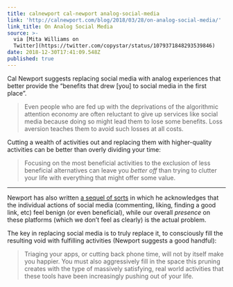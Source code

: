 ```yaml
---
title: calnewport cal-newport analog-social-media
link: 'http://calnewport.com/blog/2018/03/28/on-analog-social-media/'
link_title: On Analog Social Media
source: >-
  via [Mita Williams on
  Twitter](https://twitter.com/copystar/status/1079371848293539846)
date: 2018-12-30T17:41:09.548Z
published: true
---
```

Cal Newport suggests replacing social media with analog experiences that better provide the “benefits that drew [you] to social media in the first place”.

> Even people who are fed up with the deprivations of the algorithmic attention economy are often reluctant to give up services like social media because doing so might lead them to lose some benefits. Loss aversion teaches them to avoid such losses at all costs.

Cutting a wealth of activities out and replacing them with higher-quality activities can be better than overly dividing your time:

> Focusing on the most beneficial activities to the exclusion of less beneficial alternatives can leave you _better off_ than trying to clutter your life with everything that might offer some value.

***

Newport has also written [a sequel of sorts](http://calnewport.com/blog/2018/12/29/join-analog-social-media/) in which he acknowledges that the individual actions of social media (commenting, liking, finding a good link, etc) feel benign (or even beneficial), while our overall _presence_ on these platforms (which we don’t feel as clearly) is the actual problem.

The key in replacing social media is to truly replace it, to consciously fill the resulting void with fulfilling activities (Newport suggests a good handful):

> Triaging your apps, or cutting back phone time, will not by itself make you happier. You must also aggressively fill in the space this pruning creates with the type of massively satisfying, real world activities that these tools have been increasingly pushing out of your life. 
